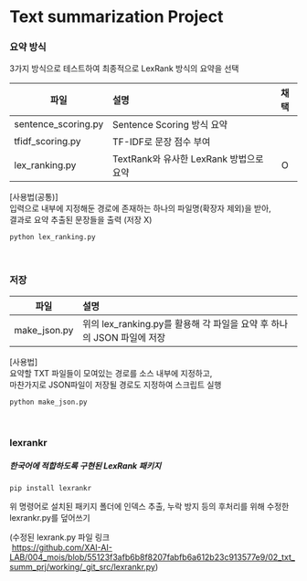 # Text summarization Project

### 요약 방식
3가지 방식으로 테스트하여 최종적으로 LexRank 방식의 요약을 선택

|파일|설명|채택|
|-|:-|:-:|
|sentence_scoring.py|Sentence Scoring 방식 요약
|tfidf_scoring.py|TF-IDF로 문장 점수 부여
|lex_ranking.py|TextRank와 유사한 LexRank 방법으로 요약|O|

[사용법(공통)]<br/>입력으로 내부에 지정해둔 경로에 존재하는 하나의 파일명(확장자 제외)을 받아,<br/>결과로 요약 추출된 문장들을 출력 (저장 X)

```python
python lex_ranking.py
```

<br/>

### 저장

|파일|설명|
|-|:-|
|make_json.py|위의 lex_ranking.py를 활용해 각 파일을 요약 후 하나의 JSON 파일에 저장

[사용법]<br/>요약할 TXT 파일들이 모여있는 경로를 소스 내부에 지정하고,<br/>마찬가지로 JSON파일이 저장될 경로도 지정하여 스크립트 실행

```python
python make_json.py
```

<br/>

### lexrankr
##### 한국어에 적합하도록 구현된 LexRank 패키지
```linux
pip install lexrankr
```
위 명령어로 설치된 패키지 폴더에 인덱스 추출, 누락 방지 등의 후처리를 위해 수정한 lexrankr.py를 덮어쓰기

(수정된 lexrank.py 파일 링크<br/>&nbsp;https://github.com/XAI-AI-LAB/004_mois/blob/55123f3afb6b8f8207fabfb6a612b23c913577e9/02_txt_summ_prj/working/_git_src/lexrankr.py)
